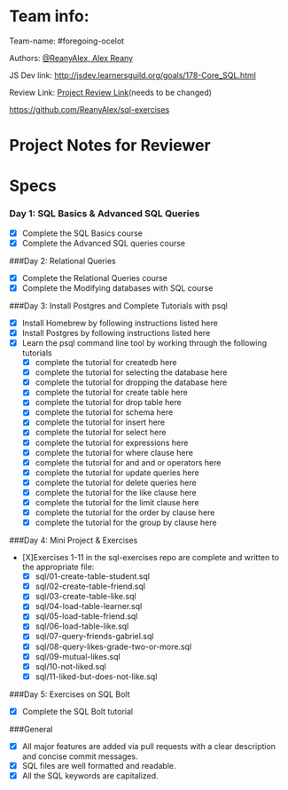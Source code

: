 # Team info:

Team-name: #foregoing-ocelot

Authors: [@ReanyAlex, Alex Reany](https://github.com/ReanyAlex)

JS Dev link: http://jsdev.learnersguild.org/goals/178-Core_SQL.html

Review Link: [Project Review Link](https://github.com/ReanyAlex/oop-practice/pull/5)(needs to be changed)

https://github.com/ReanyAlex/sql-exercises


# Project Notes for Reviewer



# Specs

### Day 1: SQL Basics & Advanced SQL Queries

- [X] Complete the SQL Basics course
- [X] Complete the Advanced SQL queries course

###Day 2: Relational Queries

- [X] Complete the Relational Queries course
- [X] Complete the Modifying databases with SQL course

###Day 3: Install Postgres and Complete Tutorials with psql

- [X] Install Homebrew by following instructions listed here
- [X] Install Postgres by following instructions listed here
- [X] Learn the psql command line tool by working through the following tutorials
    - [X] complete the tutorial for createdb here
    - [X] complete the tutorial for selecting the database here
    - [X] complete the tutorial for dropping the database here
    - [X] complete the tutorial for create table here
    - [X] complete the tutorial for drop table here
    - [X] complete the tutorial for schema here
    - [X] complete the tutorial for insert here
    - [X] complete the tutorial for select here
    - [X] complete the tutorial for expressions here
    - [X] complete the tutorial for where clause here
    - [X] complete the tutorial for and and or operators here
    - [X] complete the tutorial for update queries here
    - [X] complete the tutorial for delete queries here
    - [X] complete the tutorial for the like clause here
    - [X] complete the tutorial for the limit clause here
    - [X] complete the tutorial for the order by clause here
    - [X] complete the tutorial for the group by clause here

###Day 4: Mini Project & Exercises

- [X]Exercises 1-11 in the sql-exercises repo are complete and written to the appropriate file:
    - [X] sql/01-create-table-student.sql
    - [X] sql/02-create-table-friend.sql
    - [X] sql/03-create-table-like.sql
    - [X] sql/04-load-table-learner.sql
    - [X] sql/05-load-table-friend.sql
    - [X] sql/06-load-table-like.sql
    - [X] sql/07-query-friends-gabriel.sql
    - [X] sql/08-query-likes-grade-two-or-more.sql
    - [X] sql/09-mutual-likes.sql
    - [X] sql/10-not-liked.sql
    - [X] sql/11-liked-but-does-not-like.sql

###Day 5: Exercises on SQL Bolt

- [X] Complete the SQL Bolt tutorial

###General

- [X] All major features are added via pull requests with a clear description and concise commit messages.
- [X] SQL files are well formatted and readable.
- [X] All the SQL keywords are capitalized.
